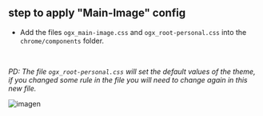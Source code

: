 ## step to apply "Main-Image" config

<ul><li><p>Add the files <code>ogx_main-image.css</code> and <code>ogx_root-personal.css</code> into the <code>chrome/components</code> folder.</p></li></ul></br>

<p><i>PD: The file <code>ogx_root-personal.css</code> will set the default values of the theme, if you changed some rule in the file you will 
  need to change again in this new file.</i></p>
  
![imagen](https://user-images.githubusercontent.com/22057609/187052998-35e41223-3247-4d94-b1f1-8ca9ddd5dca7.png)
